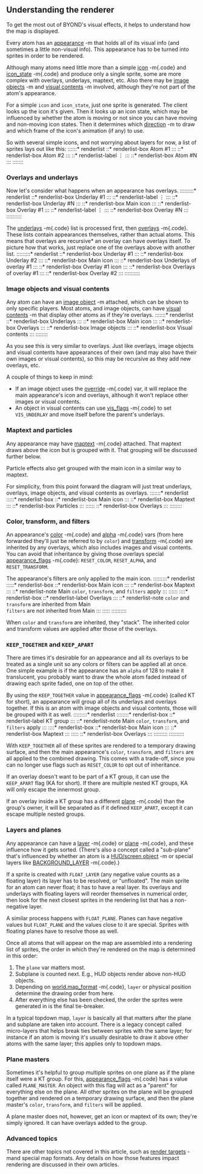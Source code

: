 ## Understanding the renderer


To get the most out of BYOND\'s visual effects, it helps to
understand how the map is displayed. 

Every atom has an
[appearance](/ref/atom/var/appearance.md) -m that holds all of its visual info
(and sometimes a little non-visual info). This appearance has to be
turned into sprites in order to be rendered. 

Although many
atoms need little more than a simple [icon](/ref/atom/var/icon.md) -m{.code} and
[icon_state](/ref/atom/var/icon_state.md) -m{.code} and produce only a single
sprite, some are more complex with overlays, underlays, maptext, etc.
Also there may be [image objects](/ref/image.md) -m and [visual
contents](/ref/atom/var/vis_contents.md) -m involved, although they\'re not part
of the atom\'s appearance. 

For a simple `icon` and
`icon_state`, just one sprite is generated. The client looks up the icon
it\'s given. Then it looks up an icon state, which may be influenced by
whether the atom is moving or not since you can have moving and
non-moving icon states. Then it determines which
[direction](/ref/atom/var/dir.md) -m to draw and which frame of the icon\'s
animation (if any) to use. 

So with several simple icons, and
not worrying about layers for now, a list of sprites lays out like this:
::::::* renderlist
::* renderlist-box
Atom #1
:::
::* renderlist-box
Atom #2
:::
::* renderlist-label
⋮
:::
::* renderlist-box
Atom #N
:::
:::::::
### Overlays and underlays


Now let\'s consider what happens when an appearance has
overlays.
:::::::::* renderlist
::* renderlist-box
Underlay #1
:::
::* renderlist-label
⋮
:::
::* renderlist-box
Underlay #N
:::
::* renderlist-box
Main icon
:::
::* renderlist-box
Overlay #1
:::
::* renderlist-label
⋮
:::
::* renderlist-box
Overlay #N
:::
::::::::::


The [underlays](/ref/atom/var/underlays.md) -m{.code} list is processed
first, then [overlays](/ref/atom/var/overlays.md) -m{.code}. These lists contain
appearances themselves, rather than actual atoms. This means that
overlays are recursive* an overlay can have overlays itself. To picture
how that works, just replace one of the overlays above with another
list.
:::::::::* renderlist
::* renderlist-box
Underlay #1
:::
::* renderlist-box
Underlay #2
:::
::* renderlist-box
Main icon
:::
::* renderlist-box
Underlays of overlay #1
:::
::* renderlist-box
Overlay #1 icon
:::
::* renderlist-box
Overlays of overlay #1
:::
::* renderlist-box
Overlay #2
:::
::::::::::
### Image objects and visual contents


Any atom can have an [image object](/ref/image.md) -m attached, which
can be shown to only specific players. Most atoms, and image objects,
can have [visual contents](/ref/atom/var/vis_contents.md) -m that display other
atoms as if they\'re overlays.
:::::::* renderlist
::* renderlist-box
Underlays
:::
::* renderlist-box
Main icon
:::
::* renderlist-box
Overlays
:::
::* renderlist-box
Image objects
:::
::* renderlist-box
Visual contents
:::
::::::::


As you see this is very similar to overlays. Just like
overlays, image objects and visual contents have appearances of their
own (and may also have their own images or visual contents), so this may
be recursive as they add new overlays, etc. 

A couple of things
to keep in mind:
-   If an image object uses the [override](/ref/atom/var/override.md) -m{.code}
    var, it will replace the main appearance\'s icon and overlays,
    although it won\'t replace other images or visual contents.
-   An object in visual contents can use
    [vis_flags](/ref/atom/var/vis_flags.md) -m{.code} to set `VIS_UNDERLAY` and
    move itself before the parent\'s underlays.
### Maptext and particles


Any appearance may have [maptext](/ref/atom/var/maptext.md) -m{.code}
attached. That maptext draws above the icon but is grouped with it. That
grouping will be discussed further below. 

Particle effects also
get grouped with the main icon in a similar way to maptext. 

For
simplicity, from this point forward the diagram will just treat
underlays, overlays, image objects, and visual contents as overlays.
:::::::* renderlist
:::::* renderlist-box
::* renderlist-box
Main icon
:::
::* renderlist-box
Maptext
:::
::* renderlist-box
Particles
:::
::::::
::* renderlist-box
Overlays
:::
::::::::
### Color, transform, and filters


An appearance\'s [color](/ref/atom/var/color.md) -m{.code} and
[alpha](/ref/atom/var/alpha.md) -m{.code} vars (from here forwarded they\'ll just
be referred to by `color`) and [transform](/ref/atom/var/transform.md) -m{.code}
are inherited by any overlays, which also includes images and visual
contents. You can avoid that inheritance by giving those overlays
special [appearance_flags](/ref/var/appearance_flags.md) -m{.code}:
`RESET_COLOR`, `RESET_ALPHA`, and `RESET_TRANSFORM`. 

The
appearance\'s filters are only applied to the main icon.
:::::::::* renderlist
:::::* renderlist-box
::* renderlist-box
Main icon
:::
::* renderlist-box
Maptext
:::
::* renderlist-note
Main `color`, `transform`, and `filters` apply
:::
::::::
::::* renderlist-box
::* renderlist-label
Overlays
:::
::* renderlist-note
`color` and `transform` are inherited from Main\
`filters` are not inherited from Main
:::
:::::
::::::::::


When `color` and `transform` are inherited, they \"stack\". The
inherited color and transform values are applied after those of the
overlays.
### `KEEP_TOGETHER` and `KEEP_APART`


There are times it\'s desirable for an appearance and all its
overlays to be treated as a single unit so any colors or filters can be
applied all at once. One simple example is if the appearance has an
`alpha` of 128 to make it translucent, you probably want to draw the
whole atom faded instead of drawing each sprite faded, one on top of the
other. 

By using the `KEEP_TOGETHER` value in
[appearance_flags](/ref/var/appearance_flags.md) -m{.code} (called KT for short),
an appearance will group all of its underlays and overlays together. If
this is an atom with image objects and visual contents, those will be
grouped with it as well.
:::::::::* renderlist
::::::::* renderlist-box
::* renderlist-label
KT group
:::
::* renderlist-note
Main `color`, `transform`, and `filters` apply
:::
::::* renderlist-box
::* renderlist-box
Main icon
:::
::* renderlist-box
Maptext
:::
:::::
::* renderlist-box
Overlays
:::
:::::::::
::::::::::


With `KEEP_TOGETHER` all of these sprites are rendered to a
temporary drawing surface, and then the main appearance\'s `color`,
`transform`, and `filters` are all applied to the combined drawing. This
comes with a trade-off, since you can no longer use flags such as
`RESET_COLOR` to opt out of inheritance. 

If an overlay doesn\'t
want to be part of a KT group, it can use the `KEEP_APART` flag (KA for
short). If there are multiple nested KT groups, KA will only escape the
innermost group. 

If an overlay inside a KT group has a
different [plane](/ref/atom/var/plane.md) -m{.code} than the group\'s owner, it
will be separated as if it defined `KEEP_APART`, except it can escape
multiple nested groups.
### Layers and planes


Any appearance can have a [layer](/ref/atom/var/layer.md) -m{.code} or
[plane](/ref/atom/var/layer.md) -m{.code}, and these influence how it gets
sorted. (There\'s also a concept called a \"sub-plane\" that\'s
influenced by whether an atom is a [HUD/screen
object](/ref/%7Bnotes%7D/HUD.md) -m or special layers like
[BACKGROUND_LAYER](/ref/%7Bnotes%7D/BACKGROUND_LAYER.md) -m{.code}.) 

If
a sprite is created with `FLOAT_LAYER` (any negative value counts as a
floating layer) its layer has to be resolved, or \"unfloated\". The main
sprite for an atom can never float; it has to have a real layer. Its
overlays and underlays with floating layers will reorder themselves in
numerical order, then look for the next closest sprites in the rendering
list that has a non-negative layer. 

A similar process happens
with `FLOAT_PLANE`. Planes can have negative values but `FLOAT_PLANE`
and the values close to it are special. Sprites with floating planes
have to resolve those as well. 

Once all atoms that will appear
on the map are assembled into a rendering list of sprites, the order in
which they\'re rendered on the map is determined in this order:
1.  The `plane` var matters most.
2.  Subplane is counted next. E.g., HUD objects render above non-HUD
    objects.
3.  Depending on [world.map_format](/ref/world/var/map_format.md) -m{.code},
    `layer` or physical position determine the drawing order from here.
4.  After everything else has been checked, the order the sprites were
    generated in is the final tie-breaker.


In a typical topdown map, `layer` is basically all that matters
after the plane and subplane are taken into account. There is a legacy
concept called micro-layers that helps break ties between sprites with
the same layer; for instance if an atom is moving it\'s usually
desirable to draw it above other atoms with the same layer; this applies
only to topdown maps.
### Plane masters


Sometimes it\'s helpful to group multiple sprites on one plane
as if the plane itself were a KT group. For this,
[appearance_flags](/ref/var/appearance_flags.md) -m{.code} has a value called
`PLANE_MASTER`. An object with this flag will act as a \"parent\" for
everything else on the plane. All other sprites on the plane will be
grouped together and rendered on a temporary drawing surface, and then
the plane master\'s `color`, `transform`, and `filters` will be applied.


A plane master does not, however, get an icon or maptext of its
own; they\'re simply ignored. It can have overlays added to the group.
### Advanced topics


There are other topics not covered in this article, such as
[render targets](/ref/atom/var/render_target.md) -mand special map formats. Any
details on how those features impact rendering are discussed in their
own articles.